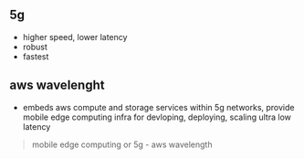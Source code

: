 ## 5g

* higher speed, lower latency
* robust
* fastest

## aws wavelenght

* embeds aws compute and storage services within 5g networks, provide mobile edge computing infra for devloping, deploying, scaling ultra low latency

> mobile edge computing or 5g - aws wavelength